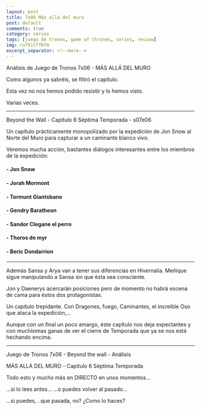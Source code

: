 ```yaml
---
layout: post
title: 7x06 Más allá del muro
post: default
comments: true
category: series
tags: [juego de tronos, game of thrones, series, review]
img: ru7XitTfRY0
excerpt_separator: <!--more-->
---
```


Análisis de Juego de Tronos 7x06 - MÁS ALLÁ DEL MURO

Como algunos ya sabréis, se filtró el capítulo.

Esta vez no nos hemos podido resistir y lo hemos visto.

Varias veces.

<!--more-->

<hr>

Beyond the Wall - Capítulo 6 Séptima Temporada - s07e06

Un capítulo prácticamente monopolizado por la expedición de Jon Snow al Norte del Muro para capturar a un caminante blanco vivo.

Veremos mucha acción, bastantes diálogos interesantes entre los miembros de la expedición:

#### - Jon Snow
#### - Jorah Mormont
#### - Tormunt Giantsbane
#### - Gendry Baratheon
#### - Sandor Clegane el perro
#### - Thoros de myr
#### - Beric Dondarrion

<hr>

Además Sansa y Arya van a tener sus diferencias en Hivernalia. Meñique sigue manipulando a Sansa sin que ésta sea consciente.

Jon y Daenerys acercarán posiciones pero de momento no habrá escena de cama para éstos dos protagonistas.

Un capítulo trepidante. Con Dragones, fuego, Caminantes, el increíble Oso que ataca la expedición,...

Aunque con un final un poco amargo, éste capítulo nos deja expectantes y con muchísimas ganas de ver el cierre de Temporada que ya se nos está hechando encima.

<hr>

Juego de Tronos 7x06 - Beyond the wall - Análisis

MÁS ALLÁ DEL MURO - Capítulo 6 Séptima Temporada


Todo esto y mucho más en DIRECTO en unos momentos...

...si lo lees antes... ...o puedes volver al pasado...

...si puedes, ..que pasada, no? ¿Como lo haces?